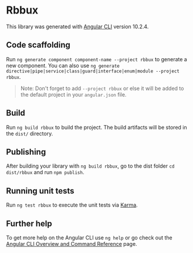# Rbbux

This library was generated with [Angular CLI](https://github.com/angular/angular-cli) version 10.2.4.

## Code scaffolding

Run `ng generate component component-name --project rbbux` to generate a new component. You can also use `ng generate directive|pipe|service|class|guard|interface|enum|module --project rbbux`.
> Note: Don't forget to add `--project rbbux` or else it will be added to the default project in your `angular.json` file. 

## Build

Run `ng build rbbux` to build the project. The build artifacts will be stored in the `dist/` directory.

## Publishing

After building your library with `ng build rbbux`, go to the dist folder `cd dist/rbbux` and run `npm publish`.

## Running unit tests

Run `ng test rbbux` to execute the unit tests via [Karma](https://karma-runner.github.io).

## Further help

To get more help on the Angular CLI use `ng help` or go check out the [Angular CLI Overview and Command Reference](https://angular.io/cli) page.
